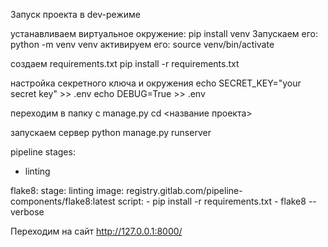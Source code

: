 Запуск проекта в dev-режиме

устанавливаем виртуальное окружение:
pip install venv
Запускаем его:
python -m venv venv
активируем его:
source venv/bin/activate

создаем requirements.txt
pip install -r requirements.txt

настройка секретного ключа и окружения 
echo SECRET_KEY="your secret key" >> .env
echo DEBUG=True >> .env

переходим в папку с manage.py
cd <название проекта>

запускаем сервер
python manage.py runserver

pipeline
stages:
  - linting

flake8:
  stage: linting
  image: registry.gitlab.com/pipeline-components/flake8:latest
  script:
    - pip install -r requirements.txt
    - flake8 --verbose


Переходим на сайт
http://127.0.0.1:8000/

